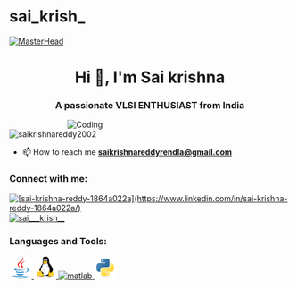 # sai_krish_
[![MasterHead](https://c4.wallpaperflare.com/wallpaper/529/367/653/albert-einstein-chemistry-faraday-isaac-newton-wallpaper-preview.jpg)](https://Sai_krish_.io)
<h1 align="center">Hi 👋, I'm Sai krishna</h1>
<h3 align="center">A passionate VLSI ENTHUSIAST from India</h3>
<img align="right" alt="Coding" width="400" src="https://cdn.outsource2india.com/electrical-engineering-services/images/vlsi-design-services.jpg">


<p align="left"> <img src="https://komarev.com/ghpvc/?username=saikrishnareddy2002&label=Profile%20views&color=0e75b6&style=flat" alt="saikrishnareddy2002" /> </p>

- 📫 How to reach me **saikrishnareddyrendla@gmail.com**

<h3 align="left">Connect with me:</h3>
<p align="left">
<a href="https://linkedin.com/in/sai krishna reddy" target="blank"><img align="center" src="https://raw.githubusercontent.com/rahuldkjain/github-profile-readme-generator/master/src/images/icons/Social/linked-in-alt.svg" alt="[sai-krishna-reddy-1864a022a](https://www.linkedin.com/in/sai-krishna-reddy-1864a022a/)" height="30" width="40" /></a>
<a href="https://instagram.com/sai___krish__" target="blank"><img align="center" src="https://raw.githubusercontent.com/rahuldkjain/github-profile-readme-generator/master/src/images/icons/Social/instagram.svg" alt="sai___krish__" height="30" width="40" /></a>
</p>

<h3 align="left">Languages and Tools:</h3>
<p align="left"> <a href="https://www.java.com" target="_blank" rel="noreferrer"> <img src="https://raw.githubusercontent.com/devicons/devicon/master/icons/java/java-original.svg" alt="java" width="40" height="40"/> </a> <a href="https://www.linux.org/" target="_blank" rel="noreferrer"> <img src="https://raw.githubusercontent.com/devicons/devicon/master/icons/linux/linux-original.svg" alt="linux" width="40" height="40"/> </a> <a href="https://www.mathworks.com/" target="_blank" rel="noreferrer"> <img src="https://upload.wikimedia.org/wikipedia/commons/2/21/Matlab_Logo.png" alt="matlab" width="40" height="40"/> </a> <a href="https://www.python.org" target="_blank" rel="noreferrer"> <img src="https://raw.githubusercontent.com/devicons/devicon/master/icons/python/python-original.svg" alt="python" width="40" height="40"/> </a> </p>


